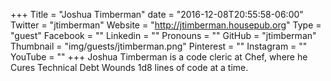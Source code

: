 +++
Title = "Joshua Timberman"
date = "2016-12-08T20:55:58-06:00"
Twitter = "jtimberman"
Website = "http://jtimberman.housepub.org"
Type = "guest"
Facebook = ""
Linkedin = ""
Pronouns = ""
GitHub = "jtimberman"
Thumbnail = "img/guests/jtimberman.png"
Pinterest = ""
Instagram = ""
YouTube = ""
+++
Joshua Timberman is a code cleric at Chef, where he Cures Technical Debt Wounds 1d8 lines of code at a time.
